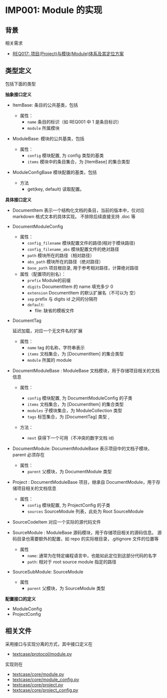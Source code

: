 # IMP001: Module 的实现

## 背景

相关需求

- [REQ017: 项目(Project)与模块(Module)体系及其定位方案](REQ017.md)

## 类型定义


包括下面的类型

**抽象接口定义**

- ItemBase:
    条目的公共基类，包括
    - 属性：
        - `name` 条目的标识（如 REQ001 中 1 是条目标识）
        - `module` 所属模块

- ModuleBase:
    模块的公共基类，包括
    - 属性：
        - `config` 模块配置, 为 config 类型的基类
        - `items` 模块中的条目集合，为 [ItemBase] 的集合类型

- ModuleConfigBase
    模块配置的基类，包括
    - 方法
        - get(key, default) 读取配置。   

**具体接口定义**

- DocumentItem
    表示一个结构化文档的条目，当前的版本中，仅对应 markdown 格式文本的具体实现。
    不排除后续直接支持 .doc 等

- DocumentModuleConfig
    - 属性：
        - `config_filename` 模块配置文件的路径(相对于模块路径)
        - `config_filename_abs` 模块配置文件的绝对路径
        - `path` 模块所在的路径（相对路径）
        - `abs_path` 模块所在的路径（绝对路径）
        - `base_path` 项目根目录, 用于参考相对路径，计算绝对路径
    - 属性（配置项的别名）：
        - `prefix` Module的前缀
        - `digits` DocumentItem 的 name 填充多少 0 
        - `extension` DocumentItem 的默认扩展名（不可以为 空）
        - `sep`  prefix 与 digits id 之间的分隔符
        - `default`: 
            - file:         缺省的模板文件

- DocumentTag

    延迟加载，对应一个无文件名的扩展
    - 属性：
        - `name`   tag 的名称，字符串表示
        - `items`  文档集合，为 [DocumentItem] 的集合类型
        - `module` 所属的 module 

- DocumentModuleBase : ModuleBase
    文档模块，用于存储项目相关的文档信息
    - 属性：
        - `config` 模块配置, 为 DocumentModuleConfig 的子类
        - `items` 文档集合，为 [DocumentItem] 的集合类型
        - `modules` 子模块集合，为 ModuleCollection 类型
        - `tags` 标签集合，为 [DocumentTag] 类型 ,

    - 方法：
        - `next` 获得下一个可用（不冲突的数字文档 id)

- DocumentModule: DocumentModuleBase
    表示项目中的文档子模块，parent 必须存在
    - 属性：
        - `parent` 父模块，为 DocumentModule 类型
    
- Project : DocumentModuleBase
    项目，继承自 DocumentModule，用于存储项目相关的文档信息
    - 属性：
        - `config` 模块配置, 为 ProjectConfig 的子类
        - `sources` SourceModule 列表，此处为 Root SourceModule

- SourceCodeItem 
    对应一个实际的源代码文件

- SourceModule : ModuleBase
    源码模块，用于存储项目相关的源码信息。 源码目录也需要额外的配置，如 repo 的实际根目录，.gitignore 文件的位置等
    - 属性
        - `name`: 通常为在特定编程语言中，也能如此定位到这部分代码的名字
        - `path`: 相对于 root source module 指定的路径

- SourceSubModule: SourceModule

    - 属性
        - `parent` 父模块，为 SourceModule 类型

**配置接口的定义**

- ModuleConfig
- ProjectConfig

## 相关文件

采用接口与实现分离的方式，其中接口定义在 

- [textcase/protocol/module.py](../../protocol/module.py)

实现则在

- [textcase/core/module.py](../../core/module.py)
- [textcase/core/module_config.py](../../core/module_config.py)
- [textcase/core/project.py](../../core/project.py)
- [textcase/core/project_config.py](../../core/project_config.py)